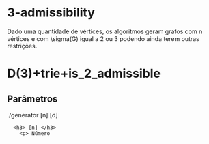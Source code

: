 # 3-admissibility

  <p> Dado uma quantidade de vértices, os algoritmos geram grafos com n vértices e com \sigma(G) igual a 2 ou 3 podendo ainda terem outras restrições. 

  <h1> D(3)+trie+is_2_admissible </h1>
  
  <h2> Parâmetros </h2>
      <p> ./generator [n] [d]
  
      <h3> [n] </h3>
        <p> Número 
